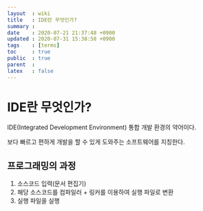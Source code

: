 ```yaml
---
layout  : wiki
title   : IDE란 무엇인가?
summary : 
date    : 2020-07-21 21:37:48 +0900
updated : 2020-07-31 15:38:58 +0900
tags    : [terms]
toc     : true
public  : true
parent  : 
latex   : false
---
```


# IDE란 무엇인가?

IDE(Integrated Development Environment) 통합 개발 환경의 약어이다.

보다 빠르고 편하게 개발을 할 수 있게 도와주는 소프트웨어를 지칭한다.

## 프로그래밍의 과정

1. 소스코드 입력(문서 편집기)
2. 해당 소스코드를 컴파일러 + 링커를 이용하여 실행 파일로 변환
3. 실행 파일을 실행
